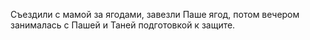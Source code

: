 Съездили с мамой за ягодами, завезли Паше ягод, потом вечером занималась с Пашей и Таней подготовкой к защите.